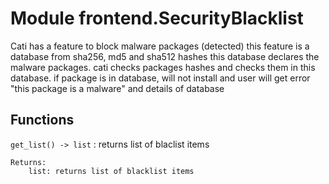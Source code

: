 Module frontend.SecurityBlacklist
=================================
Cati has a feature to block malware packages (detected)
this feature is a database from sha256, md5 and sha512 hashes
this database declares the malware packages.
cati checks packages hashes and checks them in this database.
if package is in database, will not install and user will get error
"this package is a malware" and details of database

Functions
---------

    
`get_list() ‑> list`
:   returns list of blaclist items
    
    Returns:
        list: returns list of blacklist items
